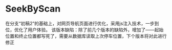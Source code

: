 # SeekByScan
在分支“初稿2”的基础上，对网页导航页面进行优化，采用js注入技术，一步到位，优化了用户体验。
该版本缺陷：除了前几个版本的缺陷外，增加了——起始位置和终止位置都写死了，需要从数据库读取上次停车位置，下个版本将对此进行修正

